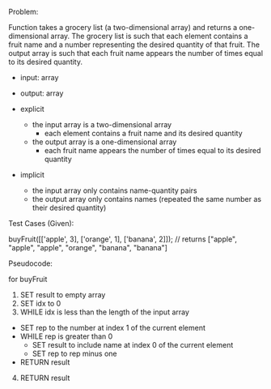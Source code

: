 Problem:

Function takes a grocery list (a two-dimensional array) and returns a one-dimensional array. The grocery list is such that each element contains a fruit name and a number representing the desired quantity of that fruit. The output array is such that each fruit name appears the number of times equal to its desired quantity.

- input: array
- output: array

- explicit
  - the input array is a two-dimensional array
    - each element contains a fruit name and its desired quantity
  - the output array is a one-dimensional array
    - each fruit name appears the number of times equal to its desired quantity

- implicit
  - the input array only contains name-quantity pairs
  - the output array only contains names (repeated the same number as their desired quantity)

Test Cases (Given):

buyFruit([['apple', 3], ['orange', 1], ['banana', 2]]);
// returns ["apple", "apple", "apple", "orange", "banana", "banana"]

Pseudocode:

for buyFruit
1. SET result to empty array
2. SET idx to 0
3. WHILE idx is less than the length of the input array
  - SET rep to the number at index 1 of the current element
  - WHILE rep is greater than 0
    - SET result to include name at index 0 of the current element
    - SET rep to rep minus one
  - RETURN result
4. RETURN result
